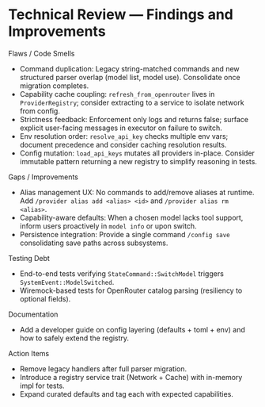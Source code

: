# Technical Review — Findings and Improvements

Flaws / Code Smells
- Command duplication: Legacy string-matched commands and new structured parser overlap (model list, model use). Consolidate once migration completes.
- Capability cache coupling: `refresh_from_openrouter` lives in `ProviderRegistry`; consider extracting to a service to isolate network from config.
- Strictness feedback: Enforcement only logs and returns false; surface explicit user-facing messages in executor on failure to switch.
- Env resolution order: `resolve_api_key` checks multiple env vars; document precedence and consider caching resolution results.
- Config mutation: `load_api_keys` mutates all providers in-place. Consider immutable pattern returning a new registry to simplify reasoning in tests.

Gaps / Improvements
- Alias management UX: No commands to add/remove aliases at runtime. Add `/provider alias add <alias> <id>` and `/provider alias rm <alias>`.
- Capability-aware defaults: When a chosen model lacks tool support, inform users proactively in `model info` or upon switch.
- Persistence integration: Provide a single command `/config save` consolidating save paths across subsystems.

Testing Debt
- End-to-end tests verifying `StateCommand::SwitchModel` triggers `SystemEvent::ModelSwitched`.
- Wiremock-based tests for OpenRouter catalog parsing (resiliency to optional fields).

Documentation
- Add a developer guide on config layering (defaults + toml + env) and how to safely extend the registry.

Action Items
- Remove legacy handlers after full parser migration.
- Introduce a registry service trait (Network + Cache) with in-memory impl for tests.
- Expand curated defaults and tag each with expected capabilities.
